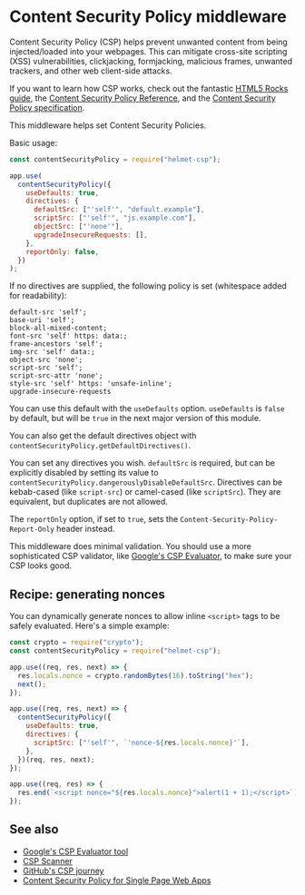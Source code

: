 # Content Security Policy middleware

Content Security Policy (CSP) helps prevent unwanted content from being injected/loaded into your webpages. This can mitigate cross-site scripting (XSS) vulnerabilities, clickjacking, formjacking, malicious frames, unwanted trackers, and other web client-side attacks.

If you want to learn how CSP works, check out the fantastic [HTML5 Rocks guide](https://www.html5rocks.com/en/tutorials/security/content-security-policy/), the [Content Security Policy Reference](https://content-security-policy.com/), and the [Content Security Policy specification](https://www.w3.org/TR/CSP/).

This middleware helps set Content Security Policies.

Basic usage:

```javascript
const contentSecurityPolicy = require("helmet-csp");

app.use(
  contentSecurityPolicy({
    useDefaults: true,
    directives: {
      defaultSrc: ["'self'", "default.example"],
      scriptSrc: ["'self'", "js.example.com"],
      objectSrc: ["'none'"],
      upgradeInsecureRequests: [],
    },
    reportOnly: false,
  })
);
```

If no directives are supplied, the following policy is set (whitespace added for readability):

    default-src 'self';
    base-uri 'self';
    block-all-mixed-content;
    font-src 'self' https: data:;
    frame-ancestors 'self';
    img-src 'self' data:;
    object-src 'none';
    script-src 'self';
    script-src-attr 'none';
    style-src 'self' https: 'unsafe-inline';
    upgrade-insecure-requests

You can use this default with the `useDefaults` option. `useDefaults` is `false` by default, but will be `true` in the next major version of this module.

You can also get the default directives object with `contentSecurityPolicy.getDefaultDirectives()`.

You can set any directives you wish. `defaultSrc` is required, but can be explicitly disabled by setting its value to `contentSecurityPolicy.dangerouslyDisableDefaultSrc`. Directives can be kebab-cased (like `script-src`) or camel-cased (like `scriptSrc`). They are equivalent, but duplicates are not allowed.

The `reportOnly` option, if set to `true`, sets the `Content-Security-Policy-Report-Only` header instead.

This middleware does minimal validation. You should use a more sophisticated CSP validator, like [Google's CSP Evaluator](https://csp-evaluator.withgoogle.com/), to make sure your CSP looks good.

## Recipe: generating nonces

You can dynamically generate nonces to allow inline `<script>` tags to be safely evaluated. Here's a simple example:

```js
const crypto = require("crypto");
const contentSecurityPolicy = require("helmet-csp");

app.use((req, res, next) => {
  res.locals.nonce = crypto.randomBytes(16).toString("hex");
  next();
});

app.use((req, res, next) => {
  contentSecurityPolicy({
    useDefaults: true,
    directives: {
      scriptSrc: ["'self'", `'nonce-${res.locals.nonce}'`],
    },
  })(req, res, next);
});

app.use((req, res) => {
  res.end(`<script nonce="${res.locals.nonce}">alert(1 + 1);</script>`);
});
```

## See also

- [Google's CSP Evaluator tool](https://csp-evaluator.withgoogle.com/)
- [CSP Scanner](https://cspscanner.com/)
- [GitHub's CSP journey](https://githubengineering.com/githubs-csp-journey/)
- [Content Security Policy for Single Page Web Apps](https://developer.squareup.com/blog/content-security-policy-for-single-page-web-apps/)
